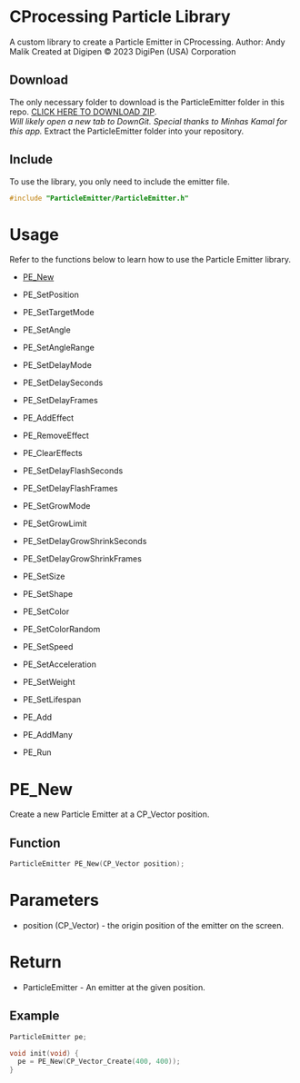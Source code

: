 # CProcessing Particle Library
A custom library to create a Particle Emitter in CProcessing.
Author: Andy Malik
Created at Digipen
© 2023 DigiPen (USA) Corporation

## Download
The only necessary folder to download is the ParticleEmitter folder in this repo.
[CLICK HERE TO DOWNLOAD ZIP](https://minhaskamal.github.io/DownGit/#/home?url=https:%2F%2Fgithub.com%2FAnsem717%2FCProcessingParticleLibrary%2Ftree%2Fmain%2FParticleEmitter).  
*Will likely open a new tab to DownGit. Special thanks to Minhas Kamal for this app.*
Extract the ParticleEmitter folder into your repository.

## Include
To use the library, you only need to include the emitter file.
```c
#include "ParticleEmitter/ParticleEmitter.h"
```

# Usage
Refer to the functions below to learn how to use the Particle Emitter library.
- [PE_New](https://github.com/Ansem717/CProcessingParticleLibrary#pe_new)
- PE_SetPosition
- PE_SetTargetMode
- PE_SetAngle
- PE_SetAngleRange
- PE_SetDelayMode
- PE_SetDelaySeconds
- PE_SetDelayFrames

- PE_AddEffect
- PE_RemoveEffect
- PE_ClearEffects
- PE_SetDelayFlashSeconds
- PE_SetDelayFlashFrames
- PE_SetGrowMode
- PE_SetGrowLimit
- PE_SetDelayGrowShrinkSeconds
- PE_SetDelayGrowShrinkFrames

- PE_SetSize
- PE_SetShape
- PE_SetColor
- PE_SetColorRandom
- PE_SetSpeed
- PE_SetAcceleration
- PE_SetWeight
- PE_SetLifespan

- PE_Add
- PE_AddMany
- PE_Run

# PE_New
Create a new Particle Emitter at a CP_Vector position. 
## Function
```c
ParticleEmitter PE_New(CP_Vector position);
```
# Parameters
- position (CP_Vector) - the origin position of the emitter on the screen.
# Return
- ParticleEmitter - An emitter at the given position.
## Example
```c
ParticleEmitter pe;

void init(void) {
  pe = PE_New(CP_Vector_Create(400, 400));
}
```


<!-- void PE_SetPosition(ParticleEmitter* pe, CP_Vector position);
void PE_SetTargetMode(ParticleEmitter* pe, PE_TARGET_MODE mode);
void PE_SetAngle(ParticleEmitter* pe, float theta);
void PE_SetAngleRange(ParticleEmitter* pe, float thetaRange);
void PE_SetDelayMode(ParticleEmitter* pe, PE_DELAY_MODE mode);
void PE_SetDelaySeconds(ParticleEmitter* pe, float delaySeconds);
void PE_SetDelayFrames(ParticleEmitter* pe, int delayFrames);

void PE_AddEffect(ParticleEmitter* pe, PE_EFFECT effect, float value);
void PE_RemoveEffect(ParticleEmitter* pe, PE_EFFECT effect);
void PE_ClearEffects(ParticleEmitter* pe);
void PE_SetDelayFlashSeconds(ParticleEmitter* pe, float delayFlashSeconds);
void PE_SetDelayFlashFrames(ParticleEmitter* pe, int delayFlashFrames);
void PE_SetGrowMode(ParticleEmitter* pe, PE_GROW_MODE mode);
void PE_SetGrowLimit(ParticleEmitter* pe, float growLimit);
void PE_SetDelayGrowShrinkSeconds(ParticleEmitter* pe, float delayGrowShrinkSeconds);
void PE_SetDelayGrowShrinkFrames(ParticleEmitter* pe, int delayGrowShrinkFrames);

void PE_SetSize(ParticleEmitter* pe, float size);
void PE_SetShape(ParticleEmitter* pe, PE_SHAPE shape);
void PE_SetColor(ParticleEmitter* pe, CP_Color color);
void PE_SetColorRandom(ParticleEmitter* pe);
void PE_SetSpeed(ParticleEmitter* pe, float speed);
void PE_SetAcceleration(ParticleEmitter* pe, float acceleration);
void PE_SetWeight(ParticleEmitter* pe, float weight);
void PE_SetLifespan(ParticleEmitter* pe, int lifespan);

void PE_Add(ParticleEmitter* pe);
void PE_AddMany(ParticleEmitter* pe, int amount);
void PE_Run(ParticleEmitter* pe); -->








